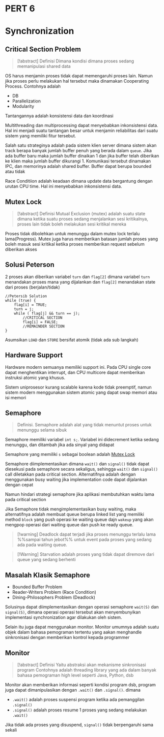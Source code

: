 # PERT 6

# Synchronization

## Critical Section Problem

 > 
 > \[!abstract\] Definisi
 > Dimana kondisi dimana proses sedang memanipulasi shared data 

OS harus menjamin proses tidak dapat memengaruhi proses lain. Namun jika proses perlu melakukan hal tersebut maka dinamakan Cooperating Process. Contohnya adalah 

* DB
* Parallelization
* Modularity

Tantangannya adalah konsistensi data dan koordinasi

Multithreading dan multiprocessing dapat menyebabkan inkonsistensi data. Hal ini menjadi suatu tantangan besar untuk menjamin reliabilitas dari suatu sistem yang memiliki fitur tersebut.

Salah satu strateginya adalah pada sistem klien server dimana sistem akan track berapa banyak jumlah buffer penuh yang berada dalam `queue`. Jika ada buffer baru maka jumlah buffer dinaikan 1 dan jika buffer telah diberikan ke klien maka jumlah buffer dikurangi 1. Komunikasi tersebut dinamakan IPC, dan memorinya adalah shared buffer. Buffer dapat berupa bounded atau tidak

Race Conditiion adalah keadaan dimana update data bergantung dengan urutan CPU time. Hal ini menyebabkan inkonsistensi data. 

## Mutex Lock

 > 
 > \[!abstract\] Definisi
 > Mutual Exclusion (mutex) adalah suatu state dimana ketika suatu proses sedang menjalankan sesi kritikalnya, proses lain tidak boleh melakukan sesi kritikal mereka

Proses tidak dibolehkan untuk menunggu dalam mutex lock terlalu lama(Progress). Mutex juga harus memberikan batasan jumlah proses yang boleh masuk sesi kritikal ketika proses memberikan request sebelum diberikan akses

## Solusi Peterson

2 proses akan diberikan variabel `turn` dan `flag[2]` dimana variabel `turn` menandakan proses mana yang dijalankan dan `flag[2]` menandakan state dari proses (berjalan/tidak)

````
//Petersib Solution
while (true) {
    flag[i] = TRUE;
    turn = j;
    while ( flag[j] && turn == j);
        //CRITICAL SECTION
        flag[i] = FALSE;
        //REMAINDER SECTION
}
````

Asumsikan `LOAD` dan `STORE` bersifat atomik (tidak ada sub langkah)

## Hardware Support

Hardware modern semuanya memiliki support ini. Pada CPU single core dapat menghentikan interrupt, dan CPU multicore dapat memberikan instruksi atomic yang khusus.

Sistem uniprosesor kurang scalable karena kode tidak preemptif, namun sistem modern menggunakan sistem atomic yang dapat swap memori atau isi memori

## Semaphore

 > 
 > Definisi. Semaphore adalah alat yang tidak menuntut proses untuk menunggu selama sibuk

Semaphore memiliki variabel `int s;`. Variabel ini didecrement ketika sedang menunggu, dan ditambah jika ada sinyal yang didapat

Semaphore yang memiliki `s` sebagai boolean adalah [Mutex Lock](PERT%206.md#mutex-lock) 

Semaphore diimplementasikan dimana `wait()` dan `signal()` tidak dapat diesekusi pada semaphore secara sekaligus, sehingga `wait()` dan `signal()` call diletakkan pada critical section. Alternatifnya adalah dengan menggunakan busy waiting jika implementation code dapat dijalankan dengan cepat

Namun hindari strategi semaphore jika aplikasi membutuhkan waktu lama pada critical section

Jika Semaphore tidak mengimplementasikan busy waiting, maka alternatifnya adalah membuat queue berupa linked list yang memiliki method `block` yang push operasi ke waiting queue dajn `wakeup` yang akan mengpop operasi dari waiting queue dan push ke ready queue.

 > 
 > \[!warning\] 
 > Deadlock dapat terjadi jika proses menunggu terlalu lama %%sampai tahun jebot%% untuk event pada proses yang sedang ada pada waiting queue.

 > 
 > \[!Warning\]
 > Starvation adalah proses yang tidak dapat diremove dari queue yang sedang berhenti

## Masalah Klasik Semaphore

* Bounded Buffer Problem
* Reader-Writers Problem (Race Condition)
* Dining-Philosophers Problem (Deadlock)

Solusinya dapat diimplementasikan dengan operasi semaphore `wait(S)` dan `signal(S)`, dimana operasi operasi tersebut akan menyembunyikan implementasi synchronization agar dilakukan oleh sistem.

Selain itu juga dapat menggunakan monitor. Monitor umumnya adalah suatu objek dalam bahasa pemograman tertentu yang aakan menghandle sinkronisasi dengan memberikan kontrol kepada programmer

## Monitor

 > 
 > \[!abstract\] Definisi
 > Yaitu abstraksi akan mekanisme sinkronisasi program Contohnya adalah threading library yang ada dalam banyak bahasa pemograman high level seperti Java, Python, dsb

Monitor akan memberikan informasi seperti kondisi program dsb, program juga dapat dimanipulasikan dengan `.wait()` dan `.signal()`. dimana

* `.wait()` adalah proses suspensi program ketika ada pemanggilan `.signal()`
* `.signal()` adalah proses resume 1 proses yang sedang melakukan `.wait()`

Jika tidak ada proses yang disuspend, `signal()` tidak berpengaruhi sama sekali
